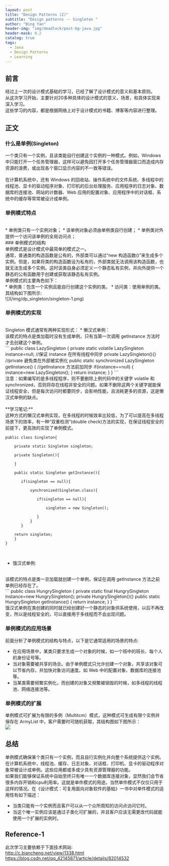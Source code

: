 ```yaml
---
layout: post
title: "Design Patterns (2)"
subtitle: "Design patterns -- Singleton "
author: "Bing Yan"
header-img: "img/deadlock/post-bg-java.jpg"
header-mask: 0.2
catalog: true
tags:
  - Java
  - Design Patterns
  - Learning
---
```

## 前言

经过上一次的设计模式基础的学习，已经了解了设计模式的意义和基本原则。<br/>
从这次学习开始，主要针对20多种具体的设计模式的意义，场景，和具体实现来深入学习。<br/>
这些学习的内容，都是根据网络上对于设计模式的书籍、博客等内容进行整理。

## 正文
### 什么是单例(Singleton)

一个类只有一个实例，且该类能自行创建这个实例的一种模式。例如，Windows 中只能打开一个任务管理器，这样可以避免因打开多个任务管理器窗口而造成内存资源的浪费，或出现各个窗口显示内容的不一致等错误。<br/>
<br/>
在计算机系统中，还有 Windows 的回收站、操作系统中的文件系统、多线程中的线程池、显卡的驱动程序对象、打印机的后台处理服务、应用程序的日志对象、数据库的连接池、网站的计数器、Web 应用的配置对象、应用程序中的对话框、系统中的缓存等常常被设计成单例。

### 单例模式特点
<br/>
*   单例类只有一个实例对象；
*   该单例对象必须由单例类自行创建；
*   单例类对外提供一个访问该单例的全局访问点；
<br/>
### 单例模式的结构
<br/>
单例模式是设计模式中最简单的模式之一。<br/>
通常，普通类的构造函数是公有的，外部类可以通过“new 构造函数()”来生成多个实例。但是，如果将类的构造函数设为私有的，外部类就无法调用该构造函数，也就无法生成多个实例。这时该类自身必须定义一个静态私有实例，并向外提供一个静态的公有函数用于创建或获取该静态私有实例。
<br/>
单例模式的主要角色如下：<br/>
*   单例类：包含一个实例且能自行创建这个实例的类。
*   访问类：使用单例的类。
<br/>
其结构如下图所示: <br/>
![](/img/dp_singleton/singleton-1.png)
<br/>

### 单例模式的实现
<br/>
Singleton 模式通常有两种实现形式：
*   懒汉式单例：
<br/>
该模式的特点是类加载时没有生成单例，只有当第一次调用 getlnstance 方法时才去创建这个单例。<br/>
```
public class LazySingleton
{
    private static volatile LazySingleton instance=null;    //保证 instance 在所有线程中同步
    private LazySingleton(){}    //private 避免类在外部被实例化
    public static synchronized LazySingleton getInstance()
    {
        //getInstance 方法前加同步
        if(instance==null)
        {
            instance=new LazySingleton();
        }
        return instance;
    }
}
```
<br/>
注意：如果编写的是多线程程序，则不要删除上例代码中的关键字 volatile 和 synchronized，否则将存在线程非安全的问题。如果不删除这两个关键字就能保证线程安全，但是每次访问时都要同步，会影响性能，且消耗更多的资源，这是懒汉式单例的缺点。<br/>
<br/>
**学习笔记:** 
<br/>
这种方式的懒汉式单例实现，在多线程的时候效率比较低，为了可以提高在多线程场景下的效率，有一种“双重检测”(double check)方法的实现，在保证线程安全的前提下，更高效的实现了单例模式。<br/>

```
public class Singleton{
 
    private static Singleton singleton;   
 
    private Singleton(){
 
    }
 
    public static Singleton getInstance(){
 
       if(singleton == null){
 
           synchronized(Singleton.class){
 
              if(singleton == null){
 
                  singleton = new Singleton();
 
              }
           }
       }
 
    return singleton;
    }
}

```

<br/>


*   饿汉式单例:
<br/>
该模式的特点是类一旦加载就创建一个单例，保证在调用 getInstance 方法之前单例已经存在了。<br/>
```
public class HungrySingleton
{
    private static final HungrySingleton instance=new HungrySingleton();
    private HungrySingleton(){}
    public static HungrySingleton getInstance()
    {
        return instance;
    }
}
```
<br/>
饿汉式单例在类创建的同时就已经创建好一个静态的对象供系统使用，以后不再改变，所以是线程安全的，可以直接用于多线程而不会出现问题。
<br/>

### 单例模式的应用场景

前面分析了单例模式的结构与特点，以下是它通常适用的场景的特点:<br/>
*   在应用场景中，某类只要求生成一个对象的时候，如一个班中的班长、每个人的身份证号等。
*   当对象需要被共享的场合。由于单例模式只允许创建一个对象，共享该对象可以节省内存，并加快对象访问速度。如 Web 中的配置对象、数据库的连接池等。
*   当某类需要频繁实例化，而创建的对象又频繁被销毁的时候，如多线程的线程池、网络连接池等。

### 单例模式的扩展
单例模式可扩展为有限的多例（Multitcm）模式，这种模式可生成有限个实例并保存在 ArmyList 中，客户需要时可随机获取，其结构图如下图所示：<br/>
![](/img/dp_singleton/singleton-2.png)
<br/>

## 总结

单例模式确保某个类只有一个实例，而且自行实例化并向整个系统提供这个实例。<br/>
在计算机系统中，线程池、缓存、日志对象、对话框、打印机、显卡的驱动程序对象常被设计成单例。这些应用都或多或少具有资源管理器的功能。<br/>
如果我们能够保证系统中自始至终只有唯一一个数据库连接对象，显然我们会节省很多内存开销和cpu利用率。这就是单件模式的用途。当然单件模式不仅仅只用于这样的情况。在《设计模式：可复用面向对象软件的基础》一书中对单件模式的适用性有如下描述：<br/>
*   当类只能有一个实例而且客户可以从一个众所周知的访问点访问它时。<br/>
*   当这个唯一实例应该是通过子类化可扩展的，并且客户应该无需更改代码就能使用一个扩展的实例时。<br/>

## Reference-1
此次学习主要依赖于下面技术网站:<br/> 
http://c.biancheng.net/view/1338.html <br/>
https://blog.csdn.net/qq_42145871/article/details/82014532 <br/>

